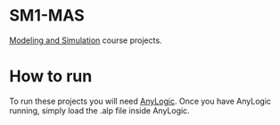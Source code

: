 # SM1-MAS
[Modeling and Simulation](https://fagbesk.sam.sdu.dk/?fag_id=38441) course projects.

# How to run
To run these projects you will need [AnyLogic](https://www.anylogic.com/). Once you have AnyLogic running, simply load the .alp file inside AnyLogic.
